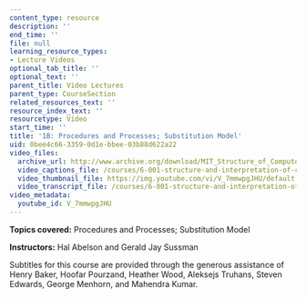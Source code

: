 ```yaml
---
content_type: resource
description: ''
end_time: ''
file: null
learning_resource_types:
- Lecture Videos
optional_tab_title: ''
optional_text: ''
parent_title: Video Lectures
parent_type: CourseSection
related_resources_text: ''
resource_index_text: ''
resourcetype: Video
start_time: ''
title: '1B: Procedures and Processes; Substitution Model'
uid: 0bee4c66-3359-0d1e-bbee-03b88d622a22
video_files:
  archive_url: http://www.archive.org/download/MIT_Structure_of_Computer_Programs_1986/lec1b.mp4
  video_captions_file: /courses/6-001-structure-and-interpretation-of-computer-programs-spring-2005/86cf45b23b295d4d81c0c86e1953cc10_V_7mmwpgJHU.vtt
  video_thumbnail_file: https://img.youtube.com/vi/V_7mmwpgJHU/default.jpg
  video_transcript_file: /courses/6-001-structure-and-interpretation-of-computer-programs-spring-2005/c4d1f16f3b0cb1e702defba51ba0f9ed_V_7mmwpgJHU.pdf
video_metadata:
  youtube_id: V_7mmwpgJHU
---
```




**Topics covered:** Procedures and Processes; Substitution Model

**Instructors:** Hal Abelson and Gerald Jay Sussman

Subtitles for this course are provided through the generous assistance of Henry Baker, Hoofar Pourzand, Heather Wood, Aleksejs Truhans, Steven Edwards, George Menhorn, and Mahendra Kumar.